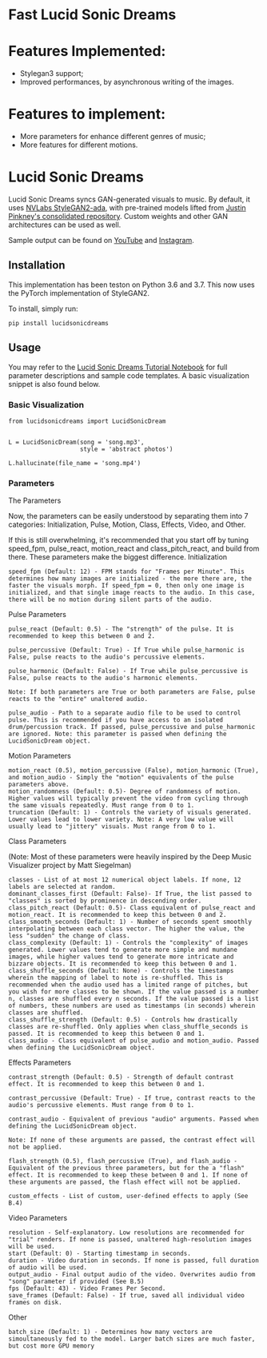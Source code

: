 # Fast Lucid Sonic Dreams

# Features Implemented: 
- Stylegan3 support;
- Improved performances, by asynchronous writing of the images.

# Features to implement: 
- More parameters for enhance different genres of music; 
- More features for different motions.


# Lucid Sonic Dreams
Lucid Sonic Dreams syncs GAN-generated visuals to music. By default, it uses [NVLabs StyleGAN2-ada](https://github.com/NVlabs/stylegan2-ada-pytorch), with pre-trained models lifted from [Justin Pinkney's consolidated repository](https://github.com/justinpinkney/awesome-pretrained-stylegan2). Custom weights and other GAN architectures can be used as well.

Sample output can be found on [YouTube](https://youtu.be/l-nGC-ve7sI) and [Instagram](https://www.instagram.com/lucidsonicdreams/).

## Installation  
  
This implementation has been teston on Python 3.6 and 3.7. This now uses the PyTorch implementation of StyleGAN2.

To install, simply run: 

```pip install lucidsonicdreams```

## Usage

You may refer to the [Lucid Sonic Dreams Tutorial Notebook](https://colab.research.google.com/drive/1Y5i50xSFIuN3V4Md8TB30_GOAtts7RQD?usp=sharing) for full parameter descriptions and sample code templates. A basic visualization snippet is also found below.

### Basic Visualization

```
from lucidsonicdreams import LucidSonicDream


L = LucidSonicDream(song = 'song.mp3',
                    style = 'abstract photos')

L.hallucinate(file_name = 'song.mp4') 
```

### Parameters

The Parameters

Now, the parameters can be easily understood by separating them into 7 categories: Initialization, Pulse, Motion, Class, Effects, Video, and Other.

If this is still overwhelming, it's recommended that you start off by tuning speed_fpm, pulse_react, motion_react and class_pitch_react, and build from there. These parameters make the biggest difference.
Initialization

    speed_fpm (Default: 12) - FPM stands for "Frames per Minute". This determines how many images are initialized - the more there are, the faster the visuals morph. If speed_fpm = 0, then only one image is initialized, and that single image reacts to the audio. In this case, there will be no motion during silent parts of the audio.

Pulse Parameters

    pulse_react (Default: 0.5) - The "strength" of the pulse. It is recommended to keep this between 0 and 2.

    pulse_percussive (Default: True) - If True while pulse_harmonic is False, pulse reacts to the audio's percussive elements.

    pulse_harmonic (Default: False) - If True while pulse_percussive is False, pulse reacts to the audio's harmonic elements.

    Note: If both parameters are True or both parameters are False, pulse reacts to the "entire" unaltered audio.

    pulse_audio - Path to a separate audio file to be used to control pulse. This is recommended if you have access to an isolated drum/percussion track. If passed, pulse_percussive and pulse_harmonic are ignored. Note: this parameter is passed when defining the LucidSonicDream object.

Motion Parameters

    motion_react (0.5), motion_percussive (False), motion_harmonic (True), and motion_audio - Simply the "motion" equivalents of the pulse parameters above.
    motion_randomness (Default: 0.5)- Degree of randomness of motion. Higher values will typically prevent the video from cycling through the same visuals repeatedly. Must range from 0 to 1.
    truncation (Default: 1) - Controls the variety of visuals generated. Lower values lead to lower variety. Note: A very low value will usually lead to "jittery" visuals. Must range from 0 to 1.

Class Parameters

(Note: Most of these parameters were heavily inspired by the Deep Music Visualizer project by Matt Siegelman)

    classes - List of at most 12 numerical object labels. If none, 12 labels are selected at random.
    dominant_classes_first (Default: False)- If True, the list passed to "classes" is sorted by prominence in descending order.
    class_pitch_react (Default: 0.5)- Class equivalent of pulse_react and motion_react. It is recommended to keep this between 0 and 2.
    class_smooth_seconds (Default: 1) - Number of seconds spent smoothly interpolating between each class vector. The higher the value, the less "sudden" the change of class.
    class_complexity (Default: 1) - Controls the "complexity" of images generated. Lower values tend to generate more simple and mundane images, while higher values tend to generate more intricate and bizzare objects. It is recommended to keep this between 0 and 1.
    class_shuffle_seconds (Default: None) - Controls the timestamps wherein the mapping of label to note is re-shuffled. This is recommended when the audio used has a limited range of pitches, but you wish for more classes to be shown. If the value passed is a number n, classes are shuffled every n seconds. If the value passed is a list of numbers, these numbers are used as timestamps (in seconds) wherein classes are shuffled.
    class_shuffle_strength (Default: 0.5) - Controls how drastically classes are re-shuffled. Only applies when class_shuffle_seconds is passed. It is recommended to keep this between 0 and 1.
    class_audio - Class equivalent of pulse_audio and motion_audio. Passed when defining the LucidSonicDream object.

Effects Parameters

    contrast_strength (Default: 0.5) - Strength of default contrast effect. It is recommended to keep this between 0 and 1.

    contrast_percussive (Default: True) - If true, contrast reacts to the audio's percussive elements. Must range from 0 to 1.

    contrast_audio - Equivalent of previous "audio" arguments. Passed when defining the LucidSonicDream object.

    Note: If none of these arguments are passed, the contrast effect will not be applied.

    flash_strength (0.5), flash_percussive (True), and flash_audio - Equivalent of the previous three parameters, but for the a "flash" effect. It is recommended to keep these between 0 and 1. If none of these arguments are passed, the flash effect will not be applied.

    custom_effects - List of custom, user-defined effects to apply (See B.4)

Video Parameters

    resolution - Self-explanatory. Low resolutions are recommended for "trial" renders. If none is passed, unaltered high-resolution images will be used.
    start (Default: 0) - Starting timestamp in seconds.
    duration - Video duration in seconds. If none is passed, full duration of audio will be used.
    output_audio - Final output audio of the video. Overwrites audio from "song" parameter if provided (See B.5)
    fps (Default: 43) - Video Frames Per Second.
    save_frames (Default: False) - If true, saved all individual video frames on disk.

Other

    batch_size (Default: 1) - Determines how many vectors are simoultaneously fed to the model. Larger batch sizes are much faster, but cost more GPU memory
